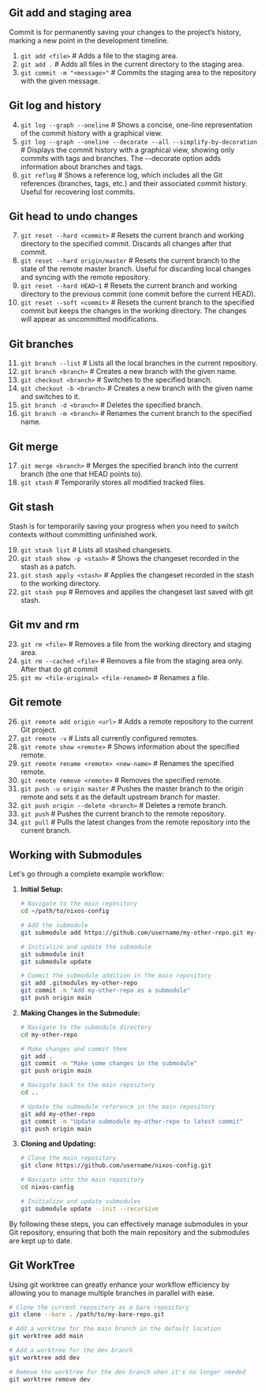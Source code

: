 ## Git add and staging area

Commit is for permanently saving your changes to the project’s history, marking a new point in the development timeline.

1. `git add <file>` # Adds a file to the staging area.
2. `git add .` # Adds all files in the current directory to the staging area.
3. `git commit -m "<message>"` # Commits the staging area to the repository with the given message.

## Git log and history

4. `git log --graph --oneline` # Shows a concise, one-line representation of the commit history with a graphical view.
5. `git log --graph --oneline --decorate --all --simplify-by-decoration` # Displays the commit history with a graphical view, showing only commits with tags and branches. The --decorate option adds information about branches and tags.
6. `git reflog` # Shows a reference log, which includes all the Git references (branches, tags, etc.) and their associated commit history. Useful for recovering lost commits.

## Git head to undo changes

7. `git reset --hard <commit>` # Resets the current branch and working directory to the specified commit. Discards all changes after that commit.
8. `git reset --hard origin/master` # Resets the current branch to the state of the remote master branch. Useful for discarding local changes and syncing with the remote repository.
9. `git reset --hard HEAD~1` # Resets the current branch and working directory to the previous commit (one commit before the current HEAD).
10. `git reset --soft <commit>` # Resets the current branch to the specified commit but keeps the changes in the working directory. The changes will appear as uncommitted modifications.

## Git branches

11. `git branch --list` # Lists all the local branches in the current repository.
12. `git branch <branch>` # Creates a new branch with the given name.
13. `git checkout <branch>` # Switches to the specified branch.
14. `git checkout -b <branch>` # Creates a new branch with the given name and switches to it.
15. `git branch -d <branch>` # Deletes the specified branch.
16. `git branch -m <branch>` # Renames the current branch to the specified name.

## Git merge

17. `git merge <branch>` # Merges the specified branch into the current branch (the one that HEAD points to).
18. `git stash` # Temporarily stores all modified tracked files.

## Git stash

Stash is for temporarily saving your progress when you need to switch contexts without committing unfinished work.

19. `git stash list` # Lists all stashed changesets.
20. `git stash show -p <stash>` # Shows the changeset recorded in the stash as a patch.
21. `git stash apply <stash>` # Applies the changeset recorded in the stash to the working directory.
22. `git stash pop` # Removes and applies the changeset last saved with git stash.

## Git mv and rm

23. `git rm <file>` # Removes a file from the working directory and staging area.
24. `git rm --cached <file>` # Removes a file from the staging area only. After that do git commit
25. `git mv <file-original> <file-renamed>` # Renames a file.

## Git remote

26. `git remote add origin <url>` # Adds a remote repository to the current Git project.
27. `git remote -v` # Lists all currently configured remotes.
28. `git remote show <remote>` # Shows information about the specified remote.
29. `git remote rename <remote> <new-name>` # Renames the specified remote.
30. `git remote remove <remote>` # Removes the specified remote.
31. `git push -u origin master` # Pushes the master branch to the origin remote and sets it as the default upstream branch for master.
32. `git push origin --delete <branch>` # Deletes a remote branch.
33. `git push` # Pushes the current branch to the remote repository.
34. `git pull` # Pulls the latest changes from the remote repository into the current branch.

##  Working with Submodules
Let's go through a complete example workflow:

1. **Initial Setup:**
   ```sh
   # Navigate to the main repository
   cd ~/path/to/nixos-config

   # Add the submodule
   git submodule add https://github.com/username/my-other-repo.git my-other-repo

   # Initialize and update the submodule
   git submodule init
   git submodule update

   # Commit the submodule addition in the main repository
   git add .gitmodules my-other-repo
   git commit -m "Add my-other-repo as a submodule"
   git push origin main
   ```

2. **Making Changes in the Submodule:**
   ```sh
   # Navigate to the submodule directory
   cd my-other-repo

   # Make changes and commit them
   git add .
   git commit -m "Make some changes in the submodule"
   git push origin main

   # Navigate back to the main repository
   cd ..

   # Update the submodule reference in the main repository
   git add my-other-repo
   git commit -m "Update submodule my-other-repo to latest commit"
   git push origin main
   ```

3. **Cloning and Updating:**
   ```sh
   # Clone the main repository
   git clone https://github.com/username/nixos-config.git

   # Navigate into the main repository
   cd nixos-config

   # Initialize and update submodules
   git submodule update --init --recursive
   ```

By following these steps, you can effectively manage submodules in your Git repository, ensuring that both the main repository and the submodules are kept up to date.

## Git WorkTree

Using git worktree can greatly enhance your workflow efficiency by allowing you to manage multiple branches in parallel with ease.

```sh
# Clone the current repository as a bare repository
git clone --bare . /path/to/my-bare-repo.git

# Add a worktree for the main branch in the default location
git worktree add main

# Add a worktree for the dev branch
git worktree add dev

# Remove the worktree for the dev branch when it's no longer needed
git worktree remove dev
```
